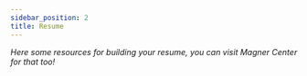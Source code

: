 ```yaml
---
sidebar_position: 2
title: Resume
---
```


*Here some resources for building your resume, you can visit Magner Center for
that too!*

